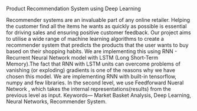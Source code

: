 Product Recommendation System using Deep Learning

Recommender systems are an invaluable part of any online retailer. Helping the customer find all the items he wants as quickly as possible is essential for driving sales and ensuring positive customer feedback. Our project aims to utilise a wide range of machine learning algorithms to create a recommender system that predicts the products that the user wants to buy based on their shopping habits. We are implementing this using RNN - Recurrent Neural Network model with LSTM (Long Short-Term Memory).The fact that RNN with LSTM units can overcome problems of vanishing (or exploding) gradients is one of the reasons why we have chosen this model. We are implementing RNN with built-in tensorflow, numpy and few libraries. In the second level, we use Feedforward Nueral Network , which takes the internal representations(results) from the previous level as input. Keywords— Market Basket Analysis, Deep Learning, Neural Networks, Recommender System.